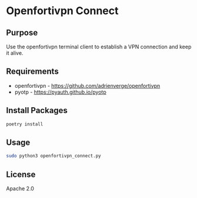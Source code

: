 # Openfortivpn Connect

## Purpose

Use the openfortivpn terminal client to establish a VPN connection and keep it alive.

## Requirements

- openfortivpn - https://github.com/adrienverge/openfortivpn
- pyotp - https://pyauth.github.io/pyotp

## Install Packages

```bash
poetry install
```

## Usage
```bash
sudo python3 openfortivpn_connect.py
```

## License

Apache 2.0
